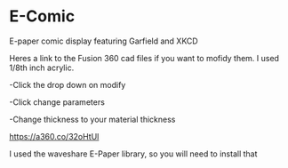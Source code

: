 # E-Comic
E-paper comic display featuring Garfield and XKCD

Heres a link to the Fusion 360 cad files if you want to mofidy them. I used 1/8th inch acrylic.

  -Click the drop down on modify

  -Click change parameters
  
  -Change thickness to your material thickness
 
https://a360.co/32oHtUl

I used the waveshare E-Paper library, so you will need to install that
  

